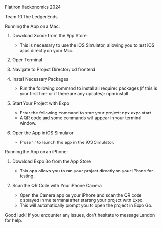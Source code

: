 Flatiron Hackonomics 2024

Team 10 The Ledger Ends

Running the App on a Mac:

1. Download Xcode from the App Store
   - This is necessary to use the iOS Simulator, allowing you to test iOS apps directly on your Mac.

2. Open Terminal
   
3. Navigate to  Project Directory
     cd frontend

4. Install Necessary Packages
   - Run the following command to install all required packages (if this is your first time or if there are any updates):
     npm install

5. Start Your Project with Expo
   - Enter the following command to start your project:
     npx expo start
   - A QR code and some commands will appear in your terminal window.

6. Open the App in iOS Simulator
   - Press 'i' to launch the app in the iOS Simulator.

Running the App on an iPhone:

1. Download Expo Go from the App Store
   - This app allows you to run your project directly on your iPhone for testing.

2. Scan the QR Code with Your iPhone Camera
   - Open the Camera app on your iPhone and scan the QR code displayed in the terminal after starting your project with Expo.
   - This will automatically prompt you to open the project in Expo Go.

Good luck! If you encounter any issues, don't hesitate to message Landon for help.